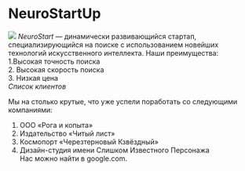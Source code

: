 # NeuroStartUp
![](https://netology-code.github.io/git-homeworks/introduction/assets/logo.png)
*NeuroStart* — динамически развивающийся стартап, специализирующийся на поиске с использованием новейших технологий искусственного интеллекта.
Наши преимущества:  
1.Высокая точность поиска  
2. Высокая скорость поиска  
3. Низкая цена  
*Список клиентов*

Мы на столько крутые, что уже успели поработать со следующими компаниями:  

 1. ООО «Рога и копыта»
 2. Издательство «Читый лист»
 3. Космопорт «Черезтерновый Кзвёздный»
 4. Дизайн-студия имени Слишком Известного Персонажа  
Нас можно найти в google.com.
